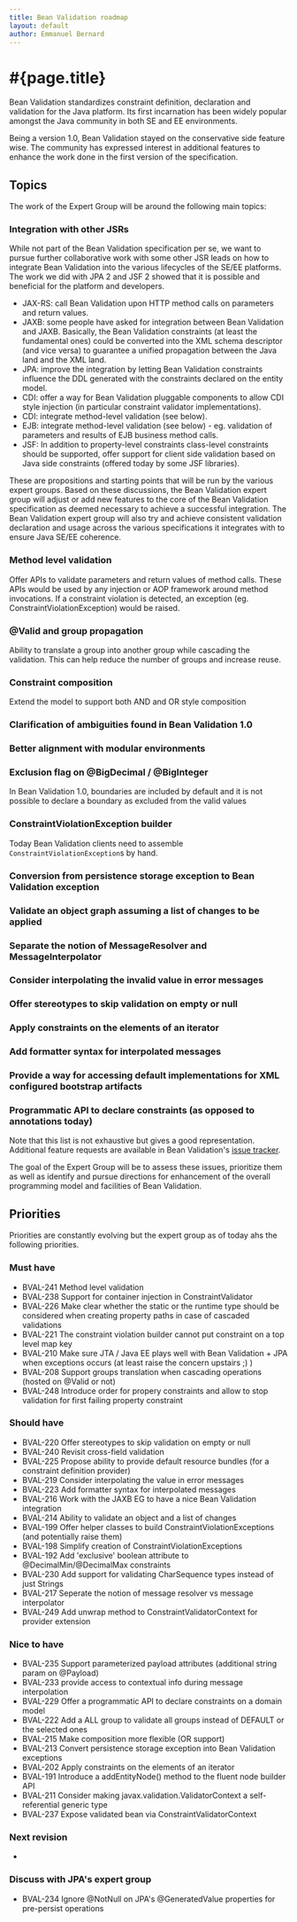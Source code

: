 ```yaml
---
title: Bean Validation roadmap
layout: default
author: Emmanuel Bernard
---
```


# #{page.title}

Bean Validation standardizes constraint definition, declaration and validation for the Java platform. Its first incarnation has been widely popular amongst the Java community in both SE and EE environments.

Being a version 1.0, Bean Validation stayed on the conservative side feature wise. The community has expressed interest in additional features to enhance the work done in the first version of the specification.

## Topics

The work of the Expert Group will be around the following main topics:

### Integration with other JSRs

While not part of the Bean Validation specification per se, we want to pursue further collaborative work with some other JSR leads on how to integrate Bean Validation into the various lifecycles of the SE/EE platforms. The work we did with JPA 2 and JSF 2 showed that it is possible and beneficial for the platform and developers.

* JAX-RS: call Bean Validation upon HTTP method calls on parameters and return values.
* JAXB: some people have asked for integration between Bean Validation and JAXB. Basically, the Bean Validation constraints (at least the fundamental ones) could be converted into the XML schema descriptor (and vice versa) to guarantee a unified propagation between the Java land and the XML land.
* JPA: improve the integration by letting Bean Validation constraints influence the DDL generated with the constraints declared on the entity model.
* CDI: offer a way for Bean Validation pluggable components to allow CDI style injection (in particular constraint validator implementations).
* CDI: integrate method-level validation (see below).
* EJB: integrate method-level validation (see below) - eg. validation of parameters and results of EJB business method calls.
* JSF: In addition to property-level constraints class-level constraints should be supported, offer support for client side validation based on Java side constraints (offered today by some JSF libraries).

These are propositions and starting points that will be run by the various expert groups. Based on these discussions, the Bean Validation expert group will adjust or add new features to the core of the Bean Validation specification as deemed necessary to achieve a successful integration. The Bean Validation expert group will also try and achieve consistent validation declaration and usage across the various specifications it integrates with to ensure Java SE/EE coherence.

### Method level validation

Offer APIs to validate parameters and return values of method calls. These APIs would be used by any injection or AOP framework around method invocations. If a constraint violation is detected, an exception (eg. ConstraintViolationException) would be raised.

### @Valid and group propagation

Ability to translate a group into another group while cascading the validation. This can help reduce the number of groups and increase reuse.

### Constraint composition
Extend the model to support both AND and OR style composition

### Clarification of ambiguities found in Bean Validation 1.0

### Better alignment with modular environments

### Exclusion flag on @BigDecimal / @BigInteger

In Bean Validation 1.0, boundaries are included by default and it is not possible to declare a boundary as excluded from the valid values

### ConstraintViolationException builder

Today Bean Validation clients need to assemble `ConstraintViolationException`s by hand.

### Conversion from persistence storage exception to Bean Validation exception

### Validate an object graph assuming a list of changes to be applied

### Separate the notion of MessageResolver and MessageInterpolator

### Consider interpolating the invalid value in error messages

### Offer stereotypes to skip validation on empty or null

### Apply constraints on the elements of an iterator

### Add formatter syntax for interpolated messages

### Provide a way for accessing default implementations for XML configured bootstrap artifacts

### Programmatic API to declare constraints (as opposed to annotations today)

Note that this list is not exhaustive but gives a good representation. Additional feature requests are available in Bean Validation's [issue tracker](/issues).

The goal of the Expert Group will be to assess these issues, prioritize them as well as identify and pursue directions for enhancement of the overall programming model and facilities of Bean Validation.

## Priorities

Priorities are constantly evolving but the expert group as of today ahs the following priorities.

### Must have
- BVAL-241 Method level validation
- BVAL-238 Support for container injection in ConstraintValidator
- BVAL-226 Make clear whether the static or the runtime type should be considered when creating property paths in case of cascaded validations
- BVAL-221 The constraint violation builder cannot put constraint on a top level map key
- BVAL-210 Make sure JTA / Java EE plays well with Bean Validation + JPA when exceptions occurs (at least raise the concern upstairs ;) )
- BVAL-208 Support groups translation when cascading operations (hosted on @Valid or not)
- BVAL-248 Introduce order for propery constraints and allow to stop validation for first failing property constraint

### Should have
- BVAL-220 Offer stereotypes to skip validation on empty or null
- BVAL-240 Revisit cross-field validation
- BVAL-225 Propose ability to provide default resource bundles (for a constraint definition provider)
- BVAL-219 Consider interpolating the value in error messages
- BVAL-223 Add formatter syntax for interpolated messages
- BVAL-216 Work with the JAXB EG to have a nice Bean Validation integration
- BVAL-214 Ability to validate an object and a list of changes
- BVAL-199 Offer helper classes to build ConstraintViolationExceptions (and potentially raise them)
- BVAL-198 Simplify creation of ConstraintViolationExceptions
- BVAL-192 Add 'exclusive' boolean attribute to @DecimalMin/@DecimalMax constraints
- BVAL-230 Add support for validating CharSequence types instead of just Strings
- BVAL-217 Seperate the notion of message resolver vs message interpolator
- BVAL-249 Add unwrap method to ConstraintValidatorContext for provider extension

### Nice to have
- BVAL-235 Support parameterized payload attributes (additional string param on @Payload)
- BVAL-233 provide access to contextual info during message interpolation
- BVAL-229 Offer a programmatic API to declare constraints on a domain model
- BVAL-222 Add a ALL group to validate all groups instead of DEFAULT or the selected ones
- BVAL-215 Make composition more flexible (OR support)
- BVAL-213 Convert persistence storage exception into Bean Validation exceptions
- BVAL-202 Apply constraints on the elements of an iterator
- BVAL-191 Introduce a addEntityNode() method to the fluent node builder API
- BVAL-211 Consider making javax.validation.ValidatorContext a self-referential generic type
- BVAL-237 Expose validated bean via ConstraintValidatorContext

### Next revision
-

### Discuss with JPA's expert group
- BVAL-234 Ignore @NotNull on JPA's @GeneratedValue properties for pre-persist operations